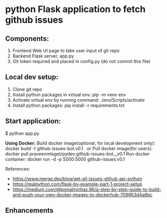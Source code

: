 # python Flask application to fetch github issues

## Components:
1. Frontend Web UI page to take user input of git repo
2. Backend Flask server, app.py
3. Git token required and placed in config.py (do not commit this file)

## Local dev setup:
1. Clone git repo
2. Install python packages in virtual env: pip -m venv env
3. Activate virtual env by running command: ./env/Scripts/activate
4. Install python packages: pip install -r requirements.txt


## Start application:
$ python app.py

**Using Docker:**
Build docker image(optional, for local development only): docker build -t github-issues-bot:v0.1 .
or
Pull docker image(for users): docker pull praveenmtsget/pydev:github-issues-bot__v0.1
Run docker container: docker run -d -p 5000:5000 github-issues:v0.1


References:
- https://www.merge.dev/blog/get-all-issues-github-api-python
- https://realpython.com/flask-by-example-part-1-project-setup
- https://medium.com/@komalminhas.96/a-step-by-step-guide-to-build-and-push-your-own-docker-images-to-dockerhub-709963d4a8bc


## Enhancements

